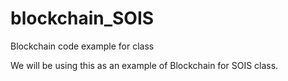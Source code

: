 # blockchain_SOIS
Blockchain code example for class

We will be using this as an example of Blockchain for SOIS class.
